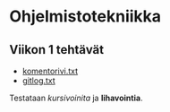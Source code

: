 # Ohjelmistotekniikka

## Viikon 1 tehtävät

* [komentorivi.txt](https://github.com/Skorp7/ot-harjoitustyo/blob/master/komentorivi.txt)
* [gitlog.txt](https://github.com/Skorp7/ot-harjoitustyo/blob/master/gitlog.txt)

Testataan *kursivoinita* ja **lihavointia**.
